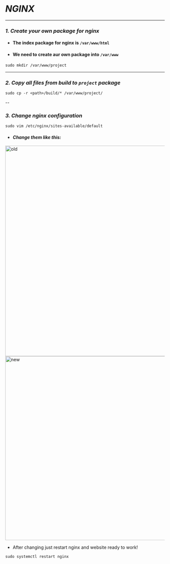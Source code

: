 # *NGINX*

---

### *1. Create your own package for nginx*
- #### The index package for nginx is `/var/www/html`
- #### We need to create aur own package into `/var/www`
```
sudo mkdir /var/www/project
```
---

### *2. Copy all files from build to `project` package*
```
sudo cp -r <path>/build/* /var/www/project/
```
--

### *3. Change nginx configuration*
```
sudo vim /etc/nginx/sites-available/default
```
- #### *Change them like this:*
<img width="666" alt="old" src="https://user-images.githubusercontent.com/102135015/184506291-6cca37a2-c7af-40a0-925b-9c34b9b88ef6.png">


<img width="582" alt="new" src="https://user-images.githubusercontent.com/102135015/184506298-f9f689c8-07ec-4f8c-97f2-e7c2c542b425.png">


- After changing just restart nginx and website ready to work!
```
sudo systemctl restart nginx
```
